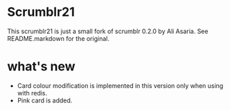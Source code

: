 # Scrumblr21

This scrumblr21 is just a small fork of scrumblr 0.2.0 by Ali Asaria. See README.markdown for the original.

# what's new
- Card colour modification is implemented in this version only when using with redis.
- Pink card is added.
